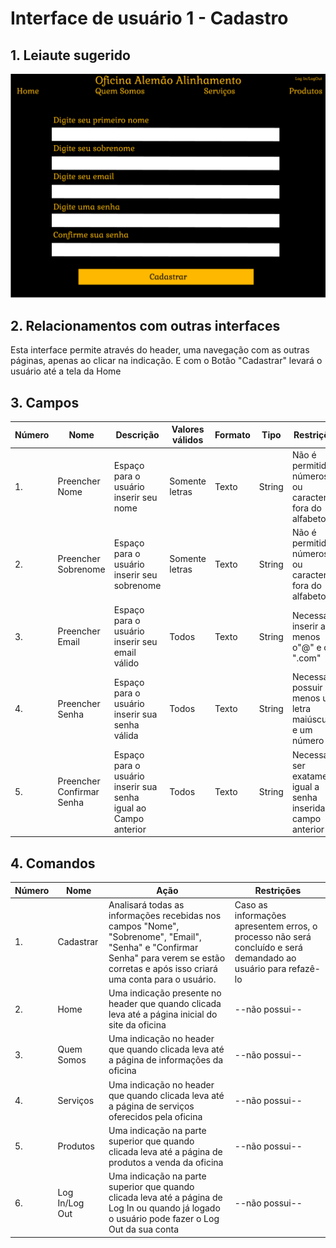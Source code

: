 # Interface de usuário 1 - Cadastro

## 1. Leiaute sugerido

![Cadastro](leiaute/Cadastro.png)

## 2. Relacionamentos com outras interfaces

Esta interface permite através do header, uma navegação com as outras páginas, apenas ao clicar na indicação. E com o Botão "Cadastrar" levará o usuário até a tela da Home

## 3. Campos

| **Número** | **Nome** | **Descrição** | **Valores válidos** | **Formato** | **Tipo** | **Restrições** |
| --- | --- | --- | --- | --- | --- | --- |
|1. | Preencher Nome | Espaço para o usuário inserir seu nome | Somente letras | Texto | String | Não é permitido números ou caracteres fora do alfabeto |
|2. | Preencher Sobrenome | Espaço para o usuário inserir seu sobrenome | Somente letras | Texto | String | Não é permitido números ou caracteres fora do alfabeto |
|3. | Preencher Email | Espaço para o usuário inserir seu email válido | Todos | Texto | String | Necessário inserir ao menos o"@" e o ".com" |
|4. | Preencher Senha | Espaço para o usuário inserir sua senha válida | Todos | Texto | String | Necessário possuir ao menos uma letra maiúscula e um número |
|5. | Preencher Confirmar Senha | Espaço para o usuário inserir sua senha igual ao Campo anterior | Todos | Texto | String | Necessário ser exatamente igual a senha inserida no campo anterior |

## 4. Comandos

| **Número** | **Nome** | **Ação** | **Restrições** |
| --- | --- | --- | --- |
|1. | Cadastrar | Analisará todas as informações recebidas nos campos "Nome", "Sobrenome", "Email", "Senha" e "Confirmar Senha" para verem se estão corretas e após isso criará uma conta para o usuário.|  Caso as informações apresentem erros, o processo não será concluído e será demandado ao usuário para refazê-lo  |
|2. | Home | Uma indicação presente no header que quando clicada leva até a página inicial do site da oficina | --não possui-- |
|3. | Quem Somos | Uma indicação no header que quando clicada leva até a página de informações da oficina | --não possui-- |
|4. | Serviços | Uma indicação no header que quando clicada leva até a página de serviços oferecidos pela oficina | --não possui-- |
|5. | Produtos | Uma indicação na parte superior que quando clicada leva até a página de produtos a venda da oficina | --não possui-- |
|6. | Log In/Log Out | Uma indicação na parte superior que quando clicada leva até a página de Log In ou quando já logado o usuário pode fazer o Log Out da sua conta | --não possui-- |

